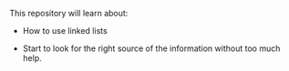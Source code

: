 This repository will learn about:

* How to use linked lists

* Start to look for the right source of the information without too much help.

